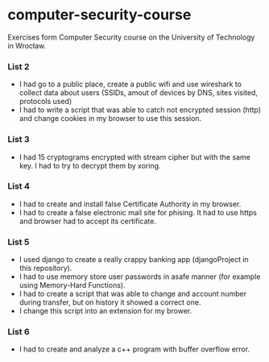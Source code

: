 # computer-security-course
Exercises form Computer Security course on the University of Technology in Wrocław. 

### List 2
  - I had go to a public place, create a public wifi and use wireshark to collect data about users (SSIDs, amout of devices by DNS, sites visited, protocols used)
  - I had to write a script that was able to catch not encrypted session (http) and change cookies in my browser to use this session.

### List 3
  - I had 15 cryptograms encrypted with stream cipher but with the same key. I had to try to decrypt them by xoring.

### List 4
  - I had to create and install false Certificate Authority in my browser.
  - I had to create a false electronic mail site for phising. It had to use https and browser had to accept its certificate.

### List 5
  - I used django to create a really crappy banking app (djangoProject in this repository).
  - I had to use memory store user passwords in asafe manner (for example using Memory-Hard Functions).
  - I had to create a script that was able to change and account number during transfer, but on history it showed a correct one.
  - I change this script into an extension for my brower.

### List 6
  - I had to create and analyze a c++ program with buffer overflow error.

